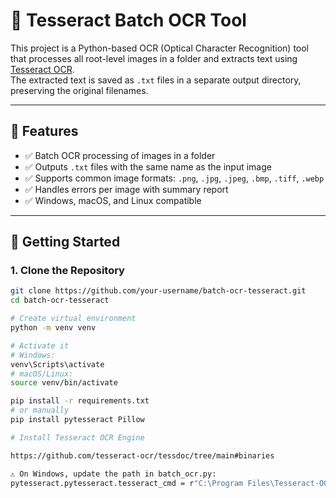 # 🧠 Tesseract Batch OCR Tool

This project is a Python-based OCR (Optical Character Recognition) tool that processes all root-level images in a folder and extracts text using [Tesseract OCR](https://github.com/tesseract-ocr/tesseract).  
The extracted text is saved as `.txt` files in a separate output directory, preserving the original filenames.

---

## 📌 Features

- ✅ Batch OCR processing of images in a folder  
- ✅ Outputs `.txt` files with the same name as the input image  
- ✅ Supports common image formats: `.png`, `.jpg`, `.jpeg`, `.bmp`, `.tiff`, `.webp`  
- ✅ Handles errors per image with summary report  
- ✅ Windows, macOS, and Linux compatible

---

## 🚀 Getting Started

### 1. Clone the Repository

```bash
git clone https://github.com/your-username/batch-ocr-tesseract.git
cd batch-ocr-tesseract

# Create virtual environment
python -m venv venv

# Activate it
# Windows:
venv\Scripts\activate
# macOS/Linux:
source venv/bin/activate

pip install -r requirements.txt
# or manually 
pip install pytesseract Pillow 

# Install Tesseract OCR Engine

https://github.com/tesseract-ocr/tessdoc/tree/main#binaries

⚠️ On Windows, update the path in batch_ocr.py:
pytesseract.pytesseract.tesseract_cmd = r"C:\Program Files\Tesseract-OCR\tesseract.exe"






